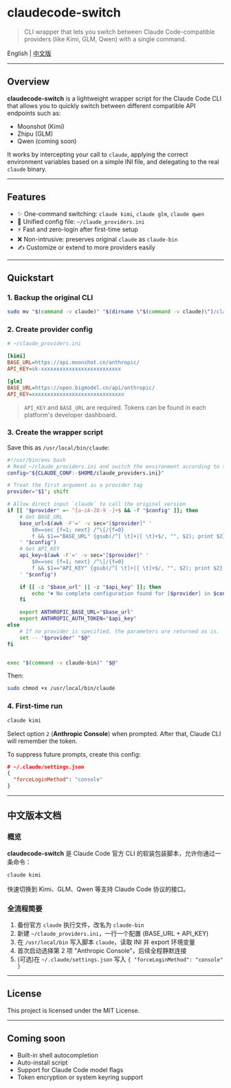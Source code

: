 # claudecode-switch

> CLI wrapper that lets you switch between Claude Code-compatible providers (like Kimi, GLM, Qwen) with a single command.

English | [中文版](#中文%E7%89%88%E6%96%87)

---

## Overview

**claudecode-switch** is a lightweight wrapper script for the Claude Code CLI that allows you to quickly switch between different compatible API endpoints such as:

* Moonshot (Kimi)
* Zhipu (GLM)
* Qwen (coming soon)

It works by intercepting your call to `claude`, applying the correct environment variables based on a simple INI file, and delegating to the real `claude` binary.

---

## Features

* ✨ One-command switching: `claude kimi`, `claude glm`, `claude qwen`
* 📂 Unified config file: `~/claude_providers.ini`
* ⚡ Fast and zero-login after first-time setup
* ❌ Non-intrusive: preserves original `claude` as `claude-bin`
* ✍ Customize or extend to more providers easily

---

## Quickstart

### 1. Backup the original CLI

```bash
sudo mv "$(command -v claude)" "$(dirname \"$(command -v claude)\")/claude-bin"
```

### 2. Create provider config

```ini
# ~/claude_providers.ini

[kimi]
BASE_URL=https://api.moonshot.cn/anthropic/
API_KEY=sk-xxxxxxxxxxxxxxxxxxxxxxxxxx

[glm]
BASE_URL=https://open.bigmodel.cn/api/anthropic/
API_KEY=xxxxxxxxxxxxxxxxxxxxxxxxxxxxxx
```

> `API_KEY` and `BASE_URL` are required. Tokens can be found in each platform's developer dashboard.

### 3. Create the wrapper script

Save this as `/usr/local/bin/claude`:

```bash
#!/usr/bin/env bash
# Read ~/claude_providers.ini and switch the environment according to the first position parameter
config="${CLAUDE_CONF:-$HOME/claude_providers.ini}"

# Treat the first argument as a provider tag
provider="$1"; shift

# Allow direct input `claude` to call the original version
if [[ "$provider" =~ ^[a-zA-Z0-9_-]+$ && -f "$config" ]]; then
    # Get BASE_URL
    base_url=$(awk -F'=' -v sec="[$provider]" '
        $0==sec {f=1; next} /^\[/{f=0}
        f && $1=="BASE_URL" {gsub(/^[ \t]+|[ \t]+$/, "", $2); print $2}
    ' "$config")
    # Get API_KEY
    api_key=$(awk -F'=' -v sec="[$provider]" '
        $0==sec {f=1; next} /^\[/{f=0}
        f && $1=="API_KEY" {gsub(/^[ \t]+|[ \t]+$/, "", $2); print $2}
    ' "$config")

    if [[ -z "$base_url" || -z "$api_key" ]]; then
        echo "✖ No complete configuration found for [$provider] in $config" >&2; exit 1
    fi

    export ANTHROPIC_BASE_URL="$base_url"
    export ANTHROPIC_AUTH_TOKEN="$api_key"
else
    # If no provider is specified, the parameters are returned as is.
    set -- "$provider" "$@"
fi


exec "$(command -v claude-bin)" "$@"
```

Then:

```bash
sudo chmod +x /usr/local/bin/claude
```

### 4. First-time run

```bash
claude kimi
```

Select option `2` (**Anthropic Console**) when prompted. After that, Claude CLI will remember the token.

To suppress future prompts, create this config:

```json
# ~/.claude/settings.json
{
  "forceLoginMethod": "console"
}
```

---

## 中文版本文档

### 概览

**claudecode-switch** 是 Claude Code 官方 CLI 的软装包装脚本，允许你通过一条命令：

```bash
claude kimi
```

快速切换到 Kimi、GLM、Qwen 等支持 Claude Code 协议的接口。

### 全流程简要

1. 备份官方 `claude` 执行文件，改名为 `claude-bin`
2. 新建 `~/claude_providers.ini`，一行一个配置 (BASE\_URL + API\_KEY)
3. 在 `/usr/local/bin` 写入脚本 `claude`，读取 INI 并 export 环境变量
4. 首次启动选择第 2 项 "Anthropic Console"，后续全程静默连接
5. (可选)在 `~/.claude/settings.json` 写入 `{ "forceLoginMethod": "console" }`

---

## License

This project is licensed under the MIT License.

---

## Coming soon

* Built-in shell autocompletion
* Auto-install script
* Support for Claude Code model flags
* Token encryption or system keyring support
